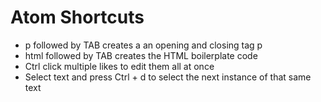 # Atom Shortcuts
* p followed by TAB creates a an opening and closing tag p
* html followed by TAB creates the HTML boilerplate code
* Ctrl click multiple likes to edit them all at once
* Select text and press Ctrl + d to select the next instance of that same text
